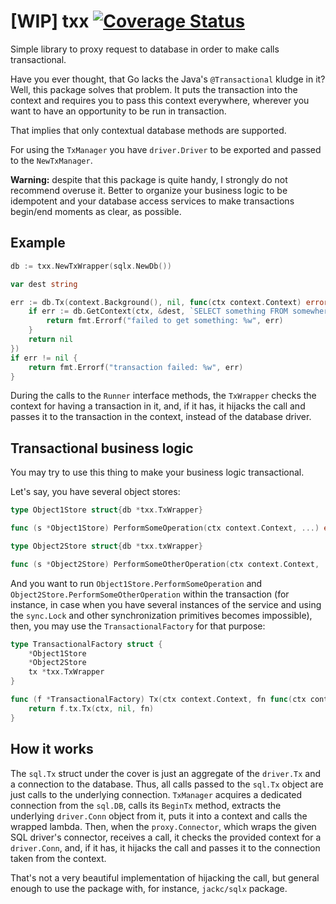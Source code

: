 # [WIP] txx [![Coverage Status](https://coveralls.io/repos/github/Semior001/txx/badge.svg?branch=master)](https://coveralls.io/github/Semior001/txx?branch=master)
Simple library to proxy request to database in order to make calls transactional.

Have you ever thought, that Go lacks the Java's `@Transactional` kludge in it? 
Well, this package solves that problem. It puts the transaction into the context 
and requires you to pass this context everywhere, wherever you want to have an 
opportunity to be run in transaction.

That implies that only contextual database methods are supported.

For using the `TxManager` you have `driver.Driver` to be exported and passed
to the `NewTxManager`.

**Warning:** despite that this package is quite handy, I strongly do not recommend
overuse it. Better to organize your business logic to be idempotent and your
database access services to make transactions begin/end moments as clear, as 
possible.

## Example

```go
db := txx.NewTxWrapper(sqlx.NewDb())

var dest string

err := db.Tx(context.Background(), nil, func(ctx context.Context) error {
    if err := db.GetContext(ctx, &dest, `SELECT something FROM somewhere`); err != nil {
		return fmt.Errorf("failed to get something: %w", err)
    }
	return nil
})
if err != nil {
	return fmt.Errorf("transaction failed: %w", err)
}
```

During the calls to the `Runner` interface methods, the `TxWrapper` checks the
context for having a transaction in it, and, if it has, it hijacks the call and
passes it to the transaction in the context, instead of the database driver.

## Transactional business logic
You may try to use this thing to make your business logic transactional.

Let's say, you have several object stores:
```go
type Object1Store struct{db *txx.TxWrapper}

func (s *Object1Store) PerformSomeOperation(ctx context.Context, ...) error {}

type Object2Store struct{db *txx.txWrapper}

func (s *Object2Store) PerformSomeOtherOperation(ctx context.Context, ...) error {}
```

And you want to run `Object1Store.PerformSomeOperation` and `Object2Store.PerformSomeOtherOperation`
within the transaction (for instance, in case when you have several instances of the service and
using the `sync.Lock` and other synchronization primitives becomes impossible), then, you
may use the `TransactionalFactory` for that purpose:

```go
type TransactionalFactory struct {
	*Object1Store
	*Object2Store
	tx *txx.TxWrapper
}

func (f *TransactionalFactory) Tx(ctx context.Context, fn func(ctx context.Context) error) error {
	return f.tx.Tx(ctx, nil, fn)
}
```

## How it works
The `sql.Tx` struct under the cover is just an aggregate of the `driver.Tx` 
and a connection to the database. Thus, all calls passed to the `sql.Tx` object are
just calls to the underlying connection. `TxManager` acquires a dedicated connection 
from the `sql.DB`, calls its `BeginTx` method, extracts the underlying `driver.Conn`
object from it, puts it into a context and calls the wrapped lambda. Then, when the 
`proxy.Connector`, which wraps the given SQL driver's connector, receives a call,
it checks the provided context for a `driver.Conn`, and, if it has, it hijacks
the call and passes it to the connection taken from the context.

That's not a very beautiful implementation of hijacking the call, but general enough
to use the package with, for instance, `jackc/sqlx` package.
